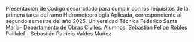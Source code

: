 Presentación de Código desarrollado para cumplir con los requisitos de la primera tarea del ramo Hidrometeorología Aplicada, correspondiente al segundo semestre del año 2025. Universidad Técnica Federico Santa María- Departamento de Obras Civiles.
Alumnos: Sebastián Felipe Robles Paillalef - Sebastián Patricio Valdés Muñoz
